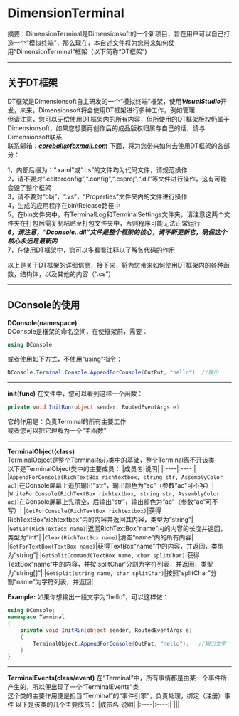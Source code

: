 # DimensionTerminal
 摘要：DimensionTerminal是Dimensionsoft的一个新项目，旨在用户可以自己打造一个“模拟终端”，那么现在，本自述文件将为您带来如何使用“DimensionTerminal”框架（以下简称“DT框架”)

---------

## 关于DT框架
DT框架是Dimensionsoft自主研发的一个“模拟终端”框架，使用***VisualStudio***开发，未来，Dimensionsoft将会使用DT框架进行多种工作，例如管理  
但请注意，您可以无偿使用DT框架内的所有内容，但所使用的DT框架版权仍属于Dimensionsoft，如果您想要再创作后的成品版权归属与自己的话，请与Dimensionsoft联系  
联系邮箱：***coreball@foxmail.com***
下面，将为您带来如何去使用DT框架的各部分：  

1，内部后缀为：“.xaml”或“.cs”的文件均为代码文件，请规范操作  
2，请不要对“.editorconfig”,“.config”,“.csproj”,“.dll”等文件进行操作，这有可能会毁了整个框架  
3，请不要对“obj”，“.vs”，“Properties”文件夹内的文件进行操作  
4，生成的应用程序在bin\Release路径中  
5，在bin文件夹中，有TerminalLog和TerminalSettings文件夹，请注意这两个文件夹在打包后需复制粘贴至打包文件夹中，否则程序可能无法正常运行  
***6，请注意，“Dconsole..dll”文件是整个框架的核心，请不断更新它，确保这个核心永远是最新的***  
7，在使用DT框架中，您可以多看看注释以了解各代码的作用  

以上是关于DT框架的详细信息，接下来，将为您带来如何使用DT框架内的各种函数，结构体，以及其他的内容（“.cs”）  

----------
## DConsole的使用
**DConsole(namespace)**  
DConsole是框架的命名空间，在使框架前，需要：
```C#
using DConsole
```
或者使用如下方式，不使用“using”指令：
```C#
DConsole.Terminal.Console.AppendForConsole(OutPut, "hello")  //输出
```
----------
**init(func)**
在文件中，您可以看到这样一个函数：  
```C#
private void InitRun(object sender, RoutedEventArgs e)
```   
它的作用是：负责Terminal的所有主要工作  
或者您可以把它理解为一个“主函数”  

----------
**TerminalObject(class)**    
TerminalObject是整个Terminal核心类中的基础，整个Terminal离不开该类  
以下是TerminalObject类中的主要成员：
|成员名|说明|
|:----|:----:|
|`AppendForConsole(RichTextBox richtextbox, string str, AssemblyColor ac)`|在Console屏幕上追加输出“str”，输出颜色为“ac”（参数“ac”可不写）|
|`WriteForConsole(RichTextBox richtextbox, string str, AssemblyColor ac)`|在Console屏幕上先清空，后输出“str”，输出颜色为“ac”（参数“ac”可不写）|
|`GetForConsole(RichTextBox richtextbox)`|获得RichTextBox“richtextbox”内的内容并返回其内容，类型为“string”|
|`GetLen(RichTextBox name)`|返回RichTextBox“name”内的内容的长度并返回，类型为“int”|
|`Clear(RichTextBox name)`|清空“name”内的所有内容|
|`GetForTextBox(TextBox name)`|获得TextBox“name”中的内容，并返回，类型为“string”|
|`GetSplitCommand(TextBox name, char splitChar)`|获得TextBox“name”中的内容，并按‘splitChar’分割为字符列表，并返回，类型为“string[]”|
|`GetSplit(string name, char splitChar)`|按照“splitChar”分割“name”为字符列表，并返回|
  
**Example:**
如果你想输出一段文字为“hello”，可以这样做：
```C#
using DConsole;
namespace Terminal
{
    private void InitRun(object sender, RoutedEventArgs e)
    {
        TerminalObject.AppendForConsole(OutPut, "hello");   //输出文字
    }
}
```  
---------
**TerminalEvents(class/event)**
在“Terminal”中，所有事情都是由某一个事件所产生的，所以便出现了一个“TerminalEvents”类  
这个类的主要作用便是担当“Terminal”的“事件引擎”，负责处理，绑定（注册）事件
以下是该类的几个主要成员：
|成员名|说明|
|:----|:----:|
|||

